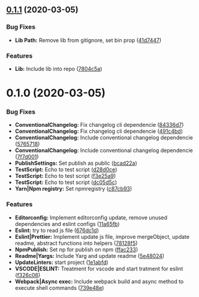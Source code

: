 ## [0.1.1](https://github.com/venturalp/update-linters/compare/v0.1.0...v0.1.1) (2020-03-05)


### Bug Fixes

* **Lib Path:** Remove lib from gitignore, set bin prop ([41d7447](https://github.com/venturalp/update-linters/commit/41d7447eca140b08cccf1b845718b702c58b6d1e))


### Features

* **Lib:** Include lib into repo ([7804c5a](https://github.com/venturalp/update-linters/commit/7804c5a939a96b0c3554eafb4c7a4bb3439637fe))



# 0.1.0 (2020-03-05)


### Bug Fixes

* **ConventionalChangelog:** Fix changelog cli dependencie ([84336d7](https://github.com/venturalp/update-linters/commit/84336d7d1a2ceac098e013b39257314240b50cc4))
* **ConventionalChangelog:** Fix changelog cli dependencie ([491c4bd](https://github.com/venturalp/update-linters/commit/491c4bd95b01176c0fe76bc4f5c04f9c9f1a9e21))
* **ConventionalChangelog:** Include conventional changelog dependencie ([5765718](https://github.com/venturalp/update-linters/commit/57657183239e648645dbaf349c57f4ba86f509b7))
* **ConventionalChangelog:** Include conventional changelog dependencie ([7f7d001](https://github.com/venturalp/update-linters/commit/7f7d0014642a5b97a9a6ea73f7875606336f03b1))
* **PublishSettings:** Set publish as public ([bcad22a](https://github.com/venturalp/update-linters/commit/bcad22a81645619042f182789ada6e8827519654))
* **TestScript:** Echo to test script ([d28d0ce](https://github.com/venturalp/update-linters/commit/d28d0ce0843086bcf607723bfff6d81d994f56ef))
* **TestScript:** Echo to test script ([f3e25a9](https://github.com/venturalp/update-linters/commit/f3e25a93026a8ea93877a536f5b17c0a5ba1337c))
* **TestScript:** Echo to test script ([dc05d5c](https://github.com/venturalp/update-linters/commit/dc05d5cc5b8d5d5765340e1e75dd1775e45ca104))
* **Yarn|Npm registry:** Set npmregistry ([c87cb93](https://github.com/venturalp/update-linters/commit/c87cb938cc4eea45b832ec2d61eb3c3671db0919))


### Features

* **Editorconfig:** Implement editorconfig update, remove unused dependencies and eslint configs ([11a65fb](https://github.com/venturalp/update-linters/commit/11a65fbb23d571cf8a2c3b81383df74d8fb12cec))
* **Eslint:** try to read js file ([676dc1d](https://github.com/venturalp/update-linters/commit/676dc1da857f199632217be8a403b030ac5603ea))
* **Eslint|Prettier:** Implement update js file, improve mergeObject, update readme, abstract functions into helpers ([78128f5](https://github.com/venturalp/update-linters/commit/78128f5c5808524845476bcffa64c58429daaef3))
* **NpmPublish:** Set np for publish on npm ([ffac233](https://github.com/venturalp/update-linters/commit/ffac233ba1a1d3c5250ab910fb59f8a8bc883c70))
* **Readme|Yargs:** Include Yarg and update readme ([5e48024](https://github.com/venturalp/update-linters/commit/5e4802403aa6204cfd28980ecdbb3cdbb34526e0))
* **UpdateLinters:** start project ([1e1abfd](https://github.com/venturalp/update-linters/commit/1e1abfdfd702a3adc3d3ccb4b256d6b07eba1a6f))
* **VSCODE|ESLINT:** Treatment for vscode and start tratment for eslint ([f326c06](https://github.com/venturalp/update-linters/commit/f326c06cb80db893b77fbebb008e1b5d6a974876))
* **Webpack|Async exec:** Include webpack build and async method to execute shell commands ([739e48e](https://github.com/venturalp/update-linters/commit/739e48ea2ac677e1d7787a3eb626cece8d5304b0))



